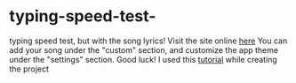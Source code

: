 # typing-speed-test-
typing speed test, but with the song lyrics!
Visit the site online [here](https://lyrics-type.netlify.app)
You can add your song under the "custom" section, and customize the app theme under the "settings" section. Good luck! 
I used this [tutorial](https://www.youtube.com/watch?v=Hg80AjDNnJk) while creating the project
